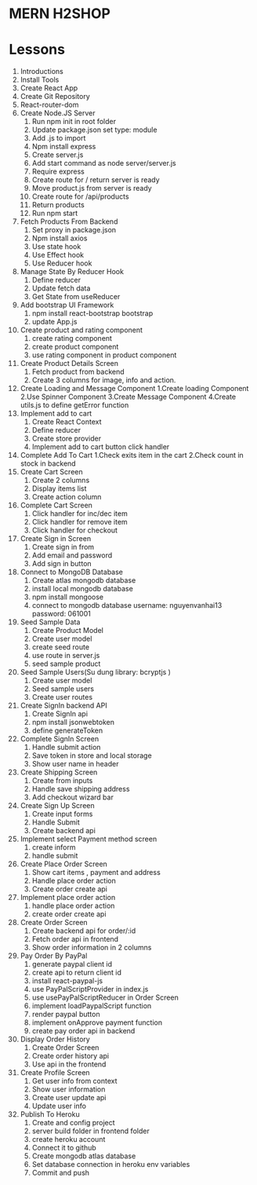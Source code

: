 # MERN H2SHOP

# Lessons

1.  Introductions
2.  Install Tools
3.  Create React App
4.  Create Git Repository
5.  React-router-dom
6.  Create Node.JS Server
    1.  Run npm init in root folder
    2.  Update package.json set type: module
    3.  Add .js to import
    4.  Npm install express
    5.  Create server.js
    6.  Add start command as node server/server.js
    7.  Require express
    8.  Create route for / return server is ready
    9.  Move product.js from server is ready
    10. Create route for /api/products
    11. Return products
    12. Run npm start
7.  Fetch Products From Backend
    1.  Set proxy in package.json
    2.  Npm install axios
    3.  Use state hook
    4.  Use Effect hook
    5.  Use Reducer hook
8.  Manage State By Reducer Hook
    1.  Define reducer
    2.  Update fetch data
    3.  Get State from useReducer
9.  Add bootstrap UI Framework
    1. npm install react-bootstrap bootstrap
    2. update App.js
10. Create product and rating component
    1.  create rating component
    2.  create product component
    3.  use rating component in product component
11. Create Product Details Screen
    1.  Fetch product from backend
    2.  Create 3 columns for image, info and action.
12. Create Loading and Message Component
    1.Create loading Component
    2.Use Spinner Component
    3.Create Message Component
    4.Create utils.js to define getError function
13. Implement add to cart
    1. Create React Context
    2. Define reducer
    3. Create store provider
    4. Implement add to cart button click handler
14. Complete Add To Cart
    1.Check exits item in the cart
    2.Check count in stock in backend
15. Create Cart Screen
    1. Create 2 columns
    2. Display items list
    3. Create action column
16. Complete Cart Screen
    1. Click handler for inc/dec item
    2. Click handler for remove item
    3. Click handler for checkout
17. Create Sign in Screen
    1. Create sign in from
    2. Add email and password
    3. Add sign in button
18. Connect to MongoDB Database
    1. Create atlas mongodb database
    2. install local mongodb database
    3. npm install mongoose
    4. connect to mongodb database
       username: nguyenvanhai13
       password: 061001
19. Seed Sample Data
    1. Create Product Model
    2. Create user model
    3. create seed route
    4. use route in server.js
    5. seed sample product
20. Seed Sample Users(Su dung library: bcryptjs )
    1. Create user model
    2. Seed sample users
    3. Create user routes
21. Create SignIn backend API
    1. Create SignIn api
    2. npm install jsonwebtoken
    3. define generateToken
22. Complete SignIn Screen
    1. Handle submit action
    2. Save token in store and local storage
    3. Show user name in header
23. Create Shipping Screen
    1. Create from inputs
    2. Handle save shipping address
    3. Add checkout wizard bar
24. Create Sign Up Screen
    1. Create input forms
    2. Handle Submit
    3. Create backend api
25. Implement select Payment method screen
    1. create inform
    2. handle submit
26. Create Place Order Screen
    1. Show cart items , payment and address
    2. Handle place order action
    3. Create order create api
27. Implement place order action
    1. handle place order action
    2. create order create api
28. Create Order Screen
    1. Create backend api for order/:id
    2. Fetch order api in frontend
    3. Show order information in 2 columns
29. Pay Order By PayPal
    1. generate paypal client id
    2. create api to return client id
    3. install react-paypal-js
    4. use PayPalScriptProvider in index.js
    5. use usePayPalScriptReducer in Order Screen
    6. implement loadPaypalScript function
    7. render paypal button
    8. implement onApprove payment function
    9. create pay order api in backend
30. Display Order History
    1. Create Order Screen
    2. Create order history api
    3. Use api in the frontend
31. Create Profile Screen
    1. Get user info from context
    2. Show user information
    3. Create user update api
    4. Update user info
32. Publish To Heroku
    1. Create and config project
    2. server build folder in frontend folder
    3. create heroku account
    4. Connect it to github
    5. Create mongodb atlas database
    6. Set database connection in heroku env variables
    7. Commit and push
